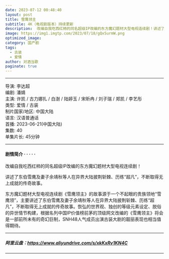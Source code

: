 ```yaml
---
date: 2023-07-12 00:48:40
layout: post
title: 雪鹰领主
subtitle: 4K（电视剧版本）持续更新
description:  改编自我吃西红柿的同名超级IP改编的东方魔幻题材大型电视连续剧！讲述了东伯雪鹰及妻子余靖秋等人在异界大陆披荆斩棘、历练“超凡”，不断取得无上成就的传奇故事.
image: https://img1.imgtp.com/2023/07/18/gQxSurmW.png
optimized_image: 
category: 国产剧
tags:
  - 古装
  - 爱情
author: 对酒当歌
paginate: true
---
```

---

导演: 李达超  
编剧: 潘婧  
主演: 许凯 / 古力娜扎 / 白澍 / 陆婷玉 / 宋昕冉 / 刘子瑞 / 郑凯 / 李艺彤  
类型: 爱情 / 古装  
制片国家/地区: 中国大陆  
语言: 汉语普通话  
首播: 2023-06-21(中国大陆)  
集数: 40  
单集片长: 45分钟  

---

#### 剧情简介 · · · · ·

改编自我吃西红柿的同名超级IP改编的东方魔幻题材大型电视连续剧！

讲述了东伯雪鹰及妻子余靖秋等人在异界大陆披荆斩棘、历练“超凡”，不断取得无上成就的传奇故事。

东方魔幻题材大型电视连续剧《雪鹰领主》的故事源于一个不起眼的贵族领地“雪鹰领”，主要讲述了东伯雪鹰及妻子余靖秋等人在异界大陆披荆斩棘、历练“超凡”，不断取得无上成就的传奇故事。恢弘的世界观、独创的等级元素设定、脱俗的异世情节构建，根据名列中国IP价值榜前茅的顶级网文改编的《雪鹰领主》将会是一部前所未有的奇幻巨制，SNH48人气成员出演古装大剧的靓丽表现也相当值得期待。

---

##### 阿里云盘：<https://www.aliyundrive.com/s/xkKxRv1KN4C>

---
